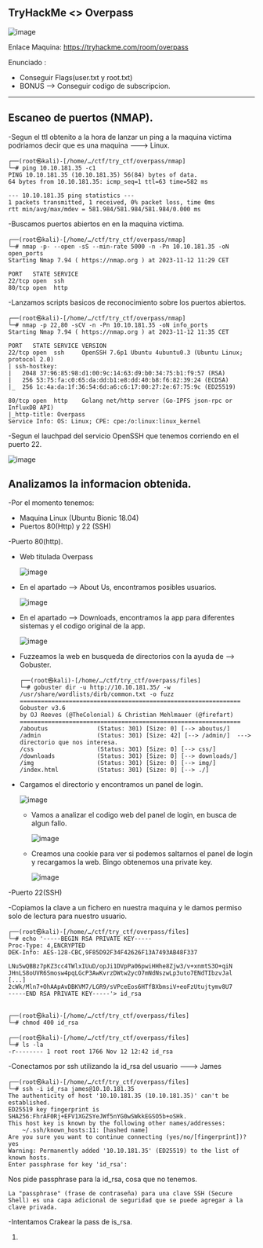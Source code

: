 ## TryHackMe  <> Overpass

![image](https://github.com/Esevka/CTF/assets/139042999/262f5142-59aa-4483-b9ba-6034c32a93a6)

Enlace Maquina: https://tryhackme.com/room/overpass

Enunciado : 

  - Conseguir Flags(user.txt y root.txt)
  - BONUS --> Conseguir codigo de subscripcion.
---

## Escaneo de puertos (NMAP).

-Segun el ttl obtenito a la hora de lanzar un ping a la maquina victima podriamos decir que es una maquina ---> Linux.

    ┌──(root㉿kali)-[/home/…/ctf/try_ctf/overpass/nmap]
    └─# ping 10.10.181.35 -c1
    PING 10.10.181.35 (10.10.181.35) 56(84) bytes of data.
    64 bytes from 10.10.181.35: icmp_seq=1 ttl=63 time=582 ms
    
    --- 10.10.181.35 ping statistics ---
    1 packets transmitted, 1 received, 0% packet loss, time 0ms
    rtt min/avg/max/mdev = 581.984/581.984/581.984/0.000 ms

-Buscamos puertos abiertos en en la maquina victima.

    ┌──(root㉿kali)-[/home/…/ctf/try_ctf/overpass/nmap]
    └─# nmap -p- --open -sS --min-rate 5000 -n -Pn 10.10.181.35 -oN open_ports
    Starting Nmap 7.94 ( https://nmap.org ) at 2023-11-12 11:29 CET

    PORT   STATE SERVICE
    22/tcp open  ssh
    80/tcp open  http

-Lanzamos scripts basicos de reconocimiento sobre los puertos abiertos.

    ┌──(root㉿kali)-[/home/…/ctf/try_ctf/overpass/nmap]
    └─# nmap -p 22,80 -sCV -n -Pn 10.10.181.35 -oN info_ports
    Starting Nmap 7.94 ( https://nmap.org ) at 2023-11-12 11:35 CET
    
    PORT   STATE SERVICE VERSION
    22/tcp open  ssh     OpenSSH 7.6p1 Ubuntu 4ubuntu0.3 (Ubuntu Linux; protocol 2.0)
    | ssh-hostkey: 
    |   2048 37:96:85:98:d1:00:9c:14:63:d9:b0:34:75:b1:f9:57 (RSA)
    |   256 53:75:fa:c0:65:da:dd:b1:e8:dd:40:b8:f6:82:39:24 (ECDSA)
    |_  256 1c:4a:da:1f:36:54:6d:a6:c6:17:00:27:2e:67:75:9c (ED25519)
    
    80/tcp open  http    Golang net/http server (Go-IPFS json-rpc or InfluxDB API)
    |_http-title: Overpass
    Service Info: OS: Linux; CPE: cpe:/o:linux:linux_kernel

-Segun el lauchpad del servicio OpenSSH que tenemos corriendo en el puerto 22.

  ![image](https://github.com/Esevka/CTF/assets/139042999/1bf3f6e8-0dbc-4f89-a3e3-d9f95bca992b)


## Analizamos la informacion obtenida.

-Por el momento tenemos:

  - Maquina Linux (Ubuntu Bionic 18.04)
  - Puertos 80(Http) y 22 (SSH)

-Puerto 80(http).

  - Web titulada Overpass
  
    ![image](https://github.com/Esevka/CTF/assets/139042999/5a258f78-d81a-4cac-959e-930ed30e9ece)

  - En el apartado --> About Us, encontramos posibles usuarios.

    ![image](https://github.com/Esevka/CTF/assets/139042999/2e11e1f2-9212-4358-98cf-3ca15bfc95fa)

  - En el apartado --> Downloads, encontramos la app para diferentes sistemas y el codigo original de la app.

    ![image](https://github.com/Esevka/CTF/assets/139042999/88593c8d-3509-4b30-9414-4a2921f7afc8)

  - Fuzzeamos la web en busqueda de directorios con la ayuda de --> Gobuster.

        ┌──(root㉿kali)-[/home/…/ctf/try_ctf/overpass/files]
        └─# gobuster dir -u http://10.10.181.35/ -w /usr/share/wordlists/dirb/common.txt -o fuzz
        ===============================================================
        Gobuster v3.6
        by OJ Reeves (@TheColonial) & Christian Mehlmauer (@firefart)
        ===============================================================
        /aboutus              (Status: 301) [Size: 0] [--> aboutus/]
        /admin                (Status: 301) [Size: 42] [--> /admin/]  ---> directorio que nos interesa.
        /css                  (Status: 301) [Size: 0] [--> css/]
        /downloads            (Status: 301) [Size: 0] [--> downloads/]
        /img                  (Status: 301) [Size: 0] [--> img/]
        /index.html           (Status: 301) [Size: 0] [--> ./]

  - Cargamos el directorio y encontramos un panel de login.

    ![image](https://github.com/Esevka/CTF/assets/139042999/28d69fc5-7f5a-42e1-a34a-82551fd94329)

    - Vamos a analizar el codigo web del panel de login, en busca de algun fallo.
   
      ![image](https://github.com/Esevka/CTF/assets/139042999/fd4e81fe-14c3-4ce3-8665-adb8fd007602)

    - Creamos una cookie para ver si podemos saltarnos el panel de login y recargamos la web. Bingo obtenemos una private key.
   
      ![image](https://github.com/Esevka/CTF/assets/139042999/3c07e9ad-3796-46e9-99a3-d1dc1b07ee93)

-Puerto 22(SSH)

-Copiamos la clave a un fichero en nuestra maquina y le damos permiso solo de lectura para nuestro usuario.

    ┌──(root㉿kali)-[/home/…/ctf/try_ctf/overpass/files]
    └─# echo '-----BEGIN RSA PRIVATE KEY-----
    Proc-Type: 4,ENCRYPTED
    DEK-Info: AES-128-CBC,9F85D92F34F42626F13A7493AB48F337
    
    LNu5wQBBz7pKZ3cc4TWlxIUuD/opJi1DVpPa06pwiHHhe8Zjw3/v+xnmtS3O+qiN
    JHnLS8oUVR6Smosw4pqLGcP3AwKvrzDWtw2ycO7mNdNszwLp3uto7ENdTIbzvJal
    [...]
    2cWk/Mln7+OhAApAvDBKVM7/LGR9/sVPceEos6HTfBXbmsiV+eoFzUtujtymv8U7
    -----END RSA PRIVATE KEY-----'> id_rsa 

    
    ┌──(root㉿kali)-[/home/…/ctf/try_ctf/overpass/files]
    └─# chmod 400 id_rsa                                                                                                                                                    
                                                                                                                                                              
    ┌──(root㉿kali)-[/home/…/ctf/try_ctf/overpass/files]
    └─# ls -la
    -r-------- 1 root root 1766 Nov 12 12:42 id_rsa

-Conectamos por ssh utilizando la id_rsa del usuario ---> James
   
    ┌──(root㉿kali)-[/home/…/ctf/try_ctf/overpass/files]
    └─# ssh -i id_rsa james@10.10.181.35
    The authenticity of host '10.10.181.35 (10.10.181.35)' can't be established.
    ED25519 key fingerprint is SHA256:FhrAF0Rj+EFV1XGZSYeJWf5nYG0wSWkkEGSO5b+oSHk.
    This host key is known by the following other names/addresses:
        ~/.ssh/known_hosts:11: [hashed name]
    Are you sure you want to continue connecting (yes/no/[fingerprint])? yes
    Warning: Permanently added '10.10.181.35' (ED25519) to the list of known hosts.
    Enter passphrase for key 'id_rsa': 

Nos pide passphrase para la id_rsa, cosa que no tenemos.

    La "passphrase" (frase de contraseña) para una clave SSH (Secure Shell) es una capa adicional de seguridad que se puede agregar a la clave privada.

-Intentamos Crakear la pass de is_rsa.

  1)




    

  

